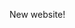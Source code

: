 <!--
	title = New website design!
	Template = post
	Date = 2014-09-05
	List = blog
	Summary = We have a new website. Isn't it exciting.
-->

New website!